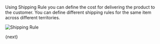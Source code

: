 <!-- add-breadcrumbs -->
Using Shipping Rule you can define the cost for delivering the product to the customer.
You can define different shipping rules for the same item across different territories.

<img class="screenshot" alt="Shipping Rule" src="{{docs_base_url}}/assets/img/selling/shipping-rule.png">

{next}